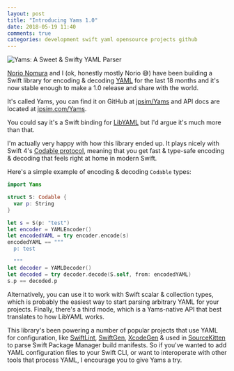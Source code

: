 ```yaml
---
layout: post
title: "Introducing Yams 1.0"
date: 2018-05-19 11:40
comments: true
categories: development swift yaml opensource projects github
---
```


![Yams: A Sweet & Swifty YAML Parser][yams-logo]

[Norio Nomura][norio] and I (ok, honestly mostly Norio 😅) have been building a
Swift library for encoding & decoding [YAML][YAML] for the last 18 months and
it's now stable enough to make a 1.0 release and share with the world.

It's called Yams, you can find it on GitHub at [jpsim/Yams][yams-github] and API
docs are located at [jpsim.com/Yams][yams-api-docs].

You could say it's a Swift binding for [LibYAML][LibYAML] but I'd argue it's
much more than that.

I'm actually very happy with how this library ended up. It plays nicely with
Swift 4's [Codable protocol][codable], meaning that you get fast & type-safe
encoding & decoding that feels right at home in modern Swift.

Here's a simple example of encoding & decoding `Codable` types:

```swift
import Yams

struct S: Codable {
  var p: String
}

let s = S(p: "test")
let encoder = YAMLEncoder()
let encodedYAML = try encoder.encode(s)
encodedYAML == """
  p: test

  """
let decoder = YAMLDecoder()
let decoded = try decoder.decode(S.self, from: encodedYAML)
s.p == decoded.p
```

Alternatively, you can use it to work with Swift scalar & collection types,
which is probably the easiest way to start parsing arbitrary YAML for your
projects. Finally, there's a third mode, which is a Yams-native API that best
translates to how LibYAML works.

This library's been powering a number of popular projects that use YAML for
configuration, like [SwiftLint][SwiftLint], [SwiftGen][SwiftGen],
[XcodeGen][XcodeGen] & used in [SourceKitten][SourceKitten] to parse Swift
Package Manager build manifests. So if you've wanted to add YAML configuration
files to your Swift CLI, or want to interoperate with other tools that process
YAML, I encourage you to give Yams a try.

[yams-logo]: https://raw.githubusercontent.com/jpsim/Yams/master/yams.jpg
[norio]: https://twitter.com/norio_nomura
[yams-github]: https://github.com/jpsim/Yams
[yams-api-docs]: https://jpsim.com/Yams
[YAML]: http://yaml.org
[LibYAML]: https://github.com/yaml/libyaml
[codable]: https://developer.apple.com/documentation/foundation/archives_and_serialization/encoding_and_decoding_custom_types
[SwiftLint]: https://github.com/realm/SwiftLint
[SwiftGen]: https://github.com/SwiftGen/SwiftGen
[XcodeGen]: https://github.com/yonaskolb/XcodeGen
[SourceKitten]: https://github.com/jpsim/SourceKitten
